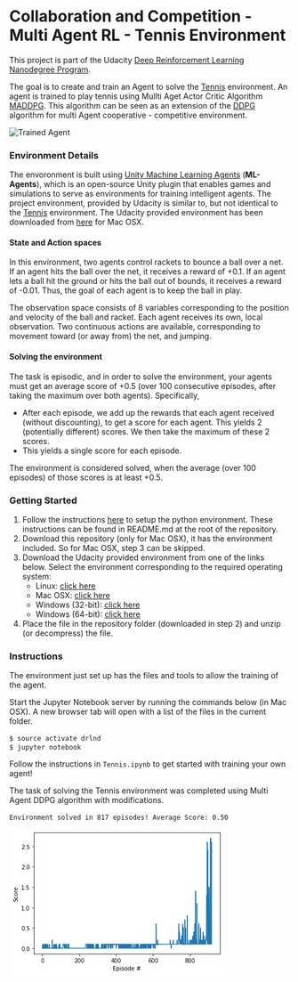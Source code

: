 [//]: # (Image References)

[image1]: https://video.udacity-data.com/topher/2018/May/5af7955a_tennis/tennis.png "Trained Agent"

[image2]: score_plot_tennis.png "Score Plot"

# Collaboration and Competition - Multi Agent RL - Tennis Environment

This project is part of the Udacity [Deep Reinforcement Learning Nanodegree Program](https://www.udacity.com/course/deep-reinforcement-learning-nanodegree--nd893).

The goal is to create and train an Agent to solve the [Tennis](https://github.com/Unity-Technologies/ml-agents/blob/main/docs/Learning-Environment-Examples.md#tennis) environment. An agent is trained to play tennis using Mullti Aget Actor Critic Algorithm [MADDPG](https://papers.nips.cc/paper/7217-multi-agent-actor-critic-for-mixed-cooperative-competitive-environments.pdf). This algorithm can be seen as an extension of the [DDPG](https://arxiv.org/abs/1509.02971) algorithm for multi Agent cooperative - competitive environment.

![Trained Agent][image1]

### Environment Details

The envoronment is built using [Unity Machine Learning Agents](https://github.com/Unity-Technologies/ml-agents) (**ML-Agents**), which is an open-source Unity plugin that 
enables games and simulations to serve as environments for training intelligent agents.
The project environment, provided by Udacity is similar to, but not identical to the [Tennis](https://github.com/Unity-Technologies/ml-agents/blob/main/docs/Learning-Environment-Examples.md#tennis) 
environment. The Udacity provided environment has been downloaded from [here](https://s3-us-west-1.amazonaws.com/udacity-drlnd/P3/Tennis/Tennis.app.zip) for Mac OSX. 

#### State and Action spaces

In this environment, two agents control rackets to bounce a ball over a net. If an agent hits the ball over the net, it receives a reward of +0.1. If an agent lets a ball 
hit the ground or hits the ball out of bounds, it receives a reward of -0.01. Thus, the goal of each agent is to keep the ball in play.

The observation space consists of 8 variables corresponding to the position and velocity of the ball and racket. Each agent receives its own, local observation. Two 
continuous actions are available, corresponding to movement toward (or away from) the net, and jumping.

#### Solving the environment

The task is episodic, and in order to solve the environment, your agents must get an average score of +0.5 (over 100 consecutive episodes, after taking the maximum over 
both agents). Specifically,

- After each episode, we add up the rewards that each agent received (without discounting), to get a score for each agent. This yields 2 (potentially different) scores. We then take the maximum of these 2 scores.
- This yields a single score for each episode.

The environment is considered solved, when the average (over 100 episodes) of those scores is at least +0.5.

### Getting Started

1. Follow the instructions [here](https://github.com/udacity/deep-reinforcement-learning#dependencies) to setup the python environment. These instructions can be found in README.md at the root of the repository.
2. Download this repository (only for Mac OSX), it has the environment included. So for Mac OSX, step 3 can be skipped.
3. Download the Udacity provided environment from one of the links below. Select the environment corresponding to the required operating system:
    - Linux: [click here](https://s3-us-west-1.amazonaws.com/udacity-drlnd/P3/Tennis/Tennis_Linux.zip)
    - Mac OSX: [click here](https://s3-us-west-1.amazonaws.com/udacity-drlnd/P3/Tennis/Tennis.app.zip)
    - Windows (32-bit): [click here](https://s3-us-west-1.amazonaws.com/udacity-drlnd/P3/Tennis/Tennis_Windows_x86.zip)
    - Windows (64-bit): [click here](https://s3-us-west-1.amazonaws.com/udacity-drlnd/P3/Tennis/Tennis_Windows_x86_64.zip)
4. Place the file in the repository folder (downloaded in step 2) and unzip (or decompress) the file.


### Instructions

The environment just set up has the files and tools to allow the training of the agent.

Start the Jupyter Notebook server by running the commands below (in Mac OSX). A new browser tab will open with a list of the files in the current folder.

```
$ source activate drlnd
$ jupyter notebook
```

Follow the instructions in `Tennis.ipynb` to get started with training your own agent! 

The task of solving the Tennis environment was completed using Multi Agent DDPG algorithm with modifications.

```
Environment solved in 817 episodes!	Average Score: 0.50
```
![Score Plot][image2]
   
   
